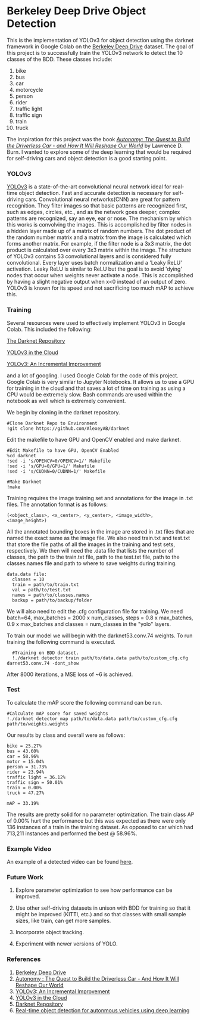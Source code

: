 # Berkeley Deep Drive Object Detection


This is the implementation of YOLOv3 for object detection using the darknet framework in Google Colab on the [Berkeley Deep Drive](https://bdd-data.berkeley.edu/) dataset. The goal of this project is to successfully train the YOLOv3 network to detect the 10 classes of the BDD. These classes include:
1. bike
2. bus
3. car
4. motorcycle
5. person
6. rider
7. traffic light
8. traffic sign
9. train
10. truck

The inspiration for this project was the book [*Autonomy: The Quest to Build the Driverless Car - and How It Will Reshape Our World*](https://www.amazon.com/Autonomy-Quest-Driverless-Car-Reshape/dp/0062661124) by Lawrence D. Burn. I wanted to explore some of the deep learning that would be required for self-driving cars and object detection is a good starting point. 

### YOLOv3
  [YOLOv3](https://pjreddie.com/darknet/yolo/) is a state-of-the-art convolutional neural network ideal for real-time object detection. Fast and accurate detection is necessary for self-driving cars. Convolutional neural networks(CNN) are great for pattern recognition. They filter images so that basic patterns are recognized first, such as edges, circles, etc., and as the network goes deeper, complex patterns are recognized, say an eye, ear or nose. The mechanism by which this works is convolving the images. This is accomplished by filter nodes in a hidden layer made up of a matrix of random numbers. The dot product of the random number matrix and a matrix from the image is calculated which forms another matrix. For example, if the filter node is a 3x3 matrix, the dot product is calculated over every 3x3 matrix within the image. 
  The structure of YOLOv3 contains 53 convolutional layers and is considered fully convolutional. Every layer uses batch normalization and a 'Leaky ReLU' activation. Leaky ReLU is similar to ReLU but the goal is to avoid 'dying' nodes that occur when weights never activate a node. This is accomplished by having a slight negative output when x<0 instead of an output of zero. YOLOv3 is known for its speed and not sacrificing too much mAP to achieve this. 
  
### Training
Several resources were used to effectively implement YOLOv3 in Google Colab. This included the following:
  
  [The Darknet Repository](https://github.com/AlexeyAB/darknet)
  
  [YOLOv3 in the Cloud](https://www.youtube.com/watch?v=10joRJt39Ns&t=2175s)
  
  [YOLOv3: An Incremental Improvement](https://pjreddie.com/media/files/papers/YOLOv3.pdf)
    
and a lot of googling. I used Google Colab for the code of this project. Google Colab is very similar to Jupyter Notebooks. It allows us to use a GPU for
training in the cloud and that saves a lot of time on training as using a CPU would be extremely slow. Bash commands are used within the notebook as well which is extremely convenient.
  
We begin by cloning in the darknet repository.

    #Clone Darknet Repo to Environment
    !git clone https://github.com/AlexeyAB/darknet

Edit the makefile to have GPU and OpenCV enabled and make darknet.

    #Edit Makefile to have GPU, OpenCV Enabled
    %cd darknet
    !sed -i 's/OPENCV=0/OPENCV=1/' Makefile
    !sed -i 's/GPU=0/GPU=1/' Makefile
    !sed -i 's/CUDNN=0/CUDNN=1/' Makefile
    
    #Make Darknet
    !make

Training requires the image training set and annotations for the image in .txt files. The annotation format is as follows:
    
    (<object_class>, <x_center>, <y_center>, <image_width>, <image_height>)

All the annotated bounding boxes in the image are stored in .txt files that are named the exact same as the image file. We also need train.txt and test.txt that store the file paths of all the images in the training and test sets, respectively. We then will need the .data file that lists the number of classes, the path to the train.txt file, path to the test.txt file, path to the classes.names file and path to where to save weights during training. 

    data.data file:
      classes = 10
      train = path/to/train.txt
      val = path/to/test.txt
      names = path/to/classes.names
      backup = path/to/backup/folder
      
We will also need to edit the .cfg configuration file for training. We need batch=64, max_batches = 2000 x num_classes, steps = 0.8 x max_batches, 0.9 x max_batches and classes = num_classes in the "yolo" layers. 

To train our model we will begin with the darknet53.conv.74 weights. To run training the following command is executed.

      #Training on BDD dataset.
      !./darknet detector train path/to/data.data path/to/custom_cfg.cfg darnet53.conv.74 -dont_show
      
After 8000 iterations, a MSE loss of ~6 is achieved. 

### Test

To calculate the mAP score the following command can be run.

    #Calculate mAP score for saved weights
    !./darknet detector map path/to/data.data path/to/custom_cfg.cfg path/to/weights.weights

Our results by class and overall were as follows:
    
    bike = 25.27%
    bus = 43.60%
    car = 58.96%
    motor = 15.04%
    person = 31.73%
    rider = 23.94%
    traffic light = 36.12%
    traffic sign = 50.01%
    train = 0.00%
    truck = 47.27%
    
    mAP = 33.19%
    
The results are pretty solid for no parameter optimization. The train class AP of 0.00% hurt the performance but this was expected as there were only 136 instances of a train in the training dataset. As opposed to car which had 713,211 instances and performed the best @ 58.96%.

### Example Video

An example of a detected video can be found [here](https://drive.google.com/file/d/1--sB-B52x4NEsir9XkJZKQeYIplMaQep/view?usp=sharing). 

### Future Work
1. Explore parameter optimization to see how performance can be improved.

2. Use other self-driving datasets in unison with BDD for training so that it might be improved (KITTI, etc.) and so that classes with small sample sizes, like train, can get more samples.

3. Incorporate object tracking.

4. Experiment with newer versions of YOLO.

### References

1. [Berkeley Deep Drive](https://bdd-data.berkeley.edu/)
2. [Autonomy : The Quest to Build the Driverless Car - And How It Will Reshape Our World](https://www.amazon.com/Autonomy-Quest-Driverless-Car-Reshape/dp/0062661124)
3. [YOLOv3: An Incremental Improvement](https://pjreddie.com/media/files/papers/YOLOv3.pdf)
4. [YOLOv3 in the Cloud](https://www.youtube.com/watch?v=10joRJt39Ns&t=2175s)
5. [Darknet Repository](https://github.com/AlexeyAB/darknet)
6. [Real-time object detection for autonmous vehicles using deep learning](https://uu.diva-portal.org/smash/get/diva2:1356309/FULLTEXT01.pdf)
  
      
  
  
  
  
